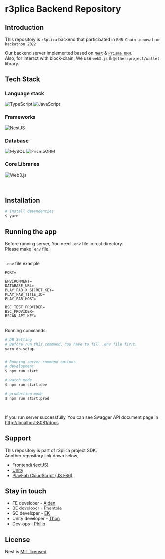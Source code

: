 # r3plica Backend Repository

## Introduction

This repository is `r3plica` backend that participated in `BNB Chain innovation hackathon 2022`

Our backend server implemented based on [`Nest`](https://github.com/nestjs/nest) & [`Prisma ORM`](https://www.prisma.io).  
Also, for interact with block-chain, We use `web3.js` & `@ethersproject/wallet` library.

## Tech Stack

### Language stack

![TypeScript](https://img.shields.io/badge/TypeScript-3178C6.svg?&style=for-the-badge&logo=TypeScript&logoColor=white)
![JavaScript](https://img.shields.io/badge/JavaScript-f7df12.svg?&style=for-the-badge&logo=JavaScript&logoColor=black)

### Frameworks

![NestJS](https://img.shields.io/badge/NestJS-E0234E.svg?&style=for-the-badge&logo=NestJS&logoColor=white)

### Database

![MySQL](https://img.shields.io/badge/MySQL-4479A1.svg?&style=for-the-badge&logo=MySQL&logoColor=white)
![PrismaORM](https://img.shields.io/badge/Prisma-2D3748.svg?&style=for-the-badge&logo=Prisma&logoColor=white)

### Core Libraries

![Web3.js](https://img.shields.io/badge/Web3.js-F16822.svg?&style=for-the-badge&logo=Web3.js&logoColor=white)

<br/>

## Installation

```bash
# Install dependencies
$ yarn
```

## Running the app

Before running server, You need `.env` file in root directory.  
Please make `.env` file.  
<br/>

`.env` file example

```
PORT=

ENVIRONMENT=
DATABASE_URL=
PLAY_FAB_X_SECRET_KEY=
PLAY_FAB_TITLE_ID=
PLAY_FAB_HOST=

BSC_TEST_PROVIDER=
BSC_PROVIDER=
BSCAN_API_KEY=
```

<br/>
Running commands:

```bash
# DB Setting
# Before run this command, You have to fill .env file first.
yarn db-setup


# Running server command options
# development
$ npm run start

# watch mode
$ npm run start:dev

# production mode
$ npm run start:prod
```

<br/>

If you run server successfully,
You can see Swagger API document page in [http://localhost:8081/docs](http://localhost:8081/docs)

## Support

This repository is part of r3plica project SDK.  
Another repository link down below;

- [Frontend(NextJS)](https://github.com/catze-labs/r3plica-web)
- [Unity](https://github.com/catze-labs/r3plica-unity)
- [PlayFab CloudScript (JS ES6)](https://github.com/root-catze/r3plica-playfab)

## Stay in touch

- FE developer - [Aiden](https://www.twitter.com/aiiiden0)
- BE developer - [Phantola](https://www.twitter.com/phantola_catze)
- SC developer - [EK](https://www.twitter.com/JustDoEK)
- Unity developer - [Thon](thon@catze.xyz)
- Dev-ops - [Philip](https://www.twitter.com/mg_nomad)

## License

Nest is [MIT licensed](LICENSE).
